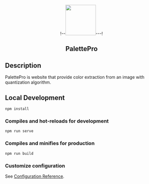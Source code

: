 <div align="center">
  <br>
  !--<img src="https://raw.githubusercontent.com/iqbaladinur/color-extractor/master/public/paint.png" width="100px" height="100px">---!
  <h2>
    PalettePro
  </h2>
</div>


## Description
PalettePro is website that provide color extraction from an image with quantization algorithm.




## Local Development
```
npm install
```

### Compiles and hot-reloads for development
```
npm run serve
```

### Compiles and minifies for production
```
npm run build
```

### Customize configuration
See [Configuration Reference](https://cli.vuejs.org/config/).
